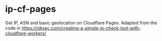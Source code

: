 # ip-cf-pages
Get IP, ASN and basic geolocation on Cloudflare Pages.
Adapted from the code in https://niksec.com/creating-a-simple-ip-check-tool-with-cloudflare-workers/
